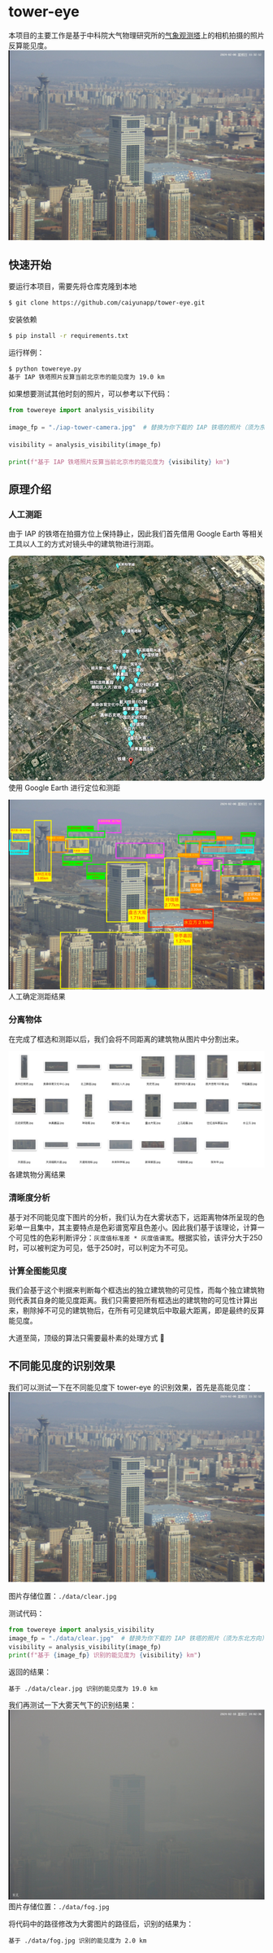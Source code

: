 # tower-eye
本项目的主要工作是基于中科院大气物理研究所的[气象观测塔](http://view.iap.ac.cn:8080/imageview/)上的相机拍摄的照片反算能见度。
![](./data/clear.jpg)

## 快速开始
要运行本项目，需要先将仓库克隆到本地
```bash
$ git clone https://github.com/caiyunapp/tower-eye.git
```
安装依赖
```bash
$ pip install -r requirements.txt
```
运行样例：
```bash
$ python towereye.py
基于 IAP 铁塔照片反算当前北京市的能见度为 19.0 km
```
如果想要测试其他时刻的照片，可以参考以下代码：
```python
from towereye import analysis_visibility

image_fp = "./iap-tower-camera.jpg"  # 替换为你下载的 IAP 铁塔的照片（须为东北方向）

visibility = analysis_visibility(image_fp)

print(f"基于 IAP 铁塔照片反算当前北京市的能见度为 {visibility} km")
```

## 原理介绍

### 人工测距
由于 IAP 的铁塔在拍摄方位上保持静止，因此我们首先借用 Google Earth 等相关工具以人工的方式对镜头中的建筑物进行测距。

![GoogleEarth](./data/google-earth.png)
使用 Google Earth 进行定位和测距

![Distance](./data/distance-confirm.jpg)
人工确定测距结果

### 分离物体
在完成了框选和测距以后，我们会将不同距离的建筑物从图片中分割出来。

![Split](./data/split.png)
各建筑物分离结果

### 清晰度分析
基于对不同能见度下图片的分析，我们认为在大雾状态下，远距离物体所呈现的色彩单一且集中，其主要特点是色彩谱宽窄且色差小。因此我们基于该理论，计算一个可见性的色彩判断评分：`灰度值标准差 * 灰度值谱宽`。根据实验，该评分大于250时，可以被判定为可见，低于250时，可以判定为不可见。

### 计算全图能见度
我们会基于这个判据来判断每个框选出的独立建筑物的可见性，而每个独立建筑物则代表其自身的能见度距离。我们只需要把所有框选出的建筑物的可见性计算出来，剔除掉不可见的建筑物后，在所有可见建筑后中取最大距离，即是最终的反算能见度。


大道至简，顶级的算法只需要最朴素的处理方式 🤫

## 不同能见度的识别效果
我们可以测试一下在不同能见度下 tower-eye 的识别效果，首先是高能见度：
![Clear](./data/clear.jpg)

图片存储位置：`./data/clear.jpg`

测试代码：
```python
from towereye import analysis_visibility
image_fp = "./data/clear.jpg"  # 替换为你下载的 IAP 铁塔的照片（须为东北方向）
visibility = analysis_visibility(image_fp)
print(f"基于 {image_fp} 识别的能见度为 {visibility} km")
```
返回的结果：
```
基于 ./data/clear.jpg 识别的能见度为 19.0 km
```

我们再测试一下大雾天气下的识别结果：
![Fog](./data/fog.jpg)
图片存储位置：`./data/fog.jpg`

将代码中的路径修改为大雾图片的路径后，识别的结果为：
```
基于 ./data/fog.jpg 识别的能见度为 2.0 km
```
